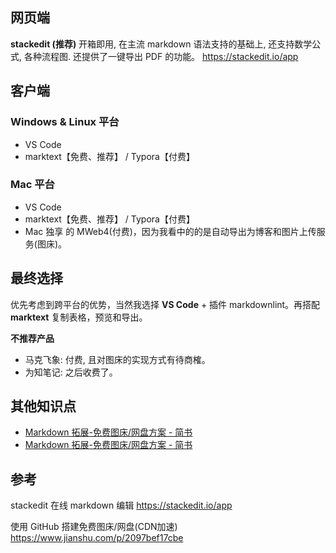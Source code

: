 ## 网页端

**stackedit (推荐)**
开箱即用, 在主流 markdown 语法支持的基础上, 还支持数学公式, 各种流程图. 还提供了一键导出 PDF 的功能。
<https://stackedit.io/app>

## 客户端

### Windows & Linux 平台

* VS Code
* marktext【免费、推荐】 / Typora【付费】

### Mac 平台

* VS Code
* marktext【免费、推荐】 / Typora【付费】
* Mac 独享 的 MWeb4(付费)，因为我看中的的是自动导出为博客和图片上传服务(图床)。

## 最终选择

优先考虑到跨平台的优势，当然我选择 **VS Code**  + 插件 markdownlint。再搭配 **marktext** 复制表格，预览和导出。

**不推荐产品**

* 马克飞象: 付费, 且对图床的实现方式有待商榷。
* 为知笔记: 之后收费了。

## 其他知识点

* [Markdown 拓展-免费图床/网盘方案 - 简书
](https://www.jianshu.com/p/2097bef17cbe)
* [Markdown 拓展-免费图床/网盘方案 - 简书
](https://www.jianshu.com/p/4d7ef8cad8ee)

## 参考

stackedit 在线 markdown 编辑
<https://stackedit.io/app>

使用 GitHub 搭建免费图床/网盘(CDN加速)
<https://www.jianshu.com/p/2097bef17cbe>
